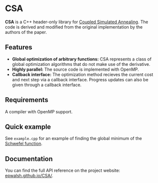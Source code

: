 # CSA

**CSA** is a C++ header-only library for
[Coupled Simulated Annealing](ftp://ftp.esat.kuleuven.be/sista/sdesouza/papers/CSA2009accepted.pdf).
The code is derived and modified from the original implementation by the authors of the paper.

## Features

- **Global optimization of arbitrary functions:** CSA represents a class of global optimization
algorithms that do not make use of the derivative.
- **Highly parallel:** The source code is implemented with OpenMP.
- **Callback interface:** The optimization method recieves the current cost
and next step via a callback interface. Progress updates can also be given
through a callback interface.

## Requirements

A compiler with OpenMP support.

## Quick example

See `example.cpp` for an example of finding the global minimum
of the [Schwefel function](https://www.sfu.ca/~ssurjano/schwef.html).

## Documentation

You can find the full API reference on the project website: [epwalsh.github.io/CSA/](https://epwalsh.github.io/CSA/).
